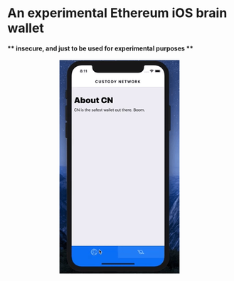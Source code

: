 # An experimental Ethereum iOS brain wallet

#### ** insecure, and just to be used for experimental purposes **

<p align="center">
  <img src="/gif/createWallet.gif?raw=true"/>
</p>
